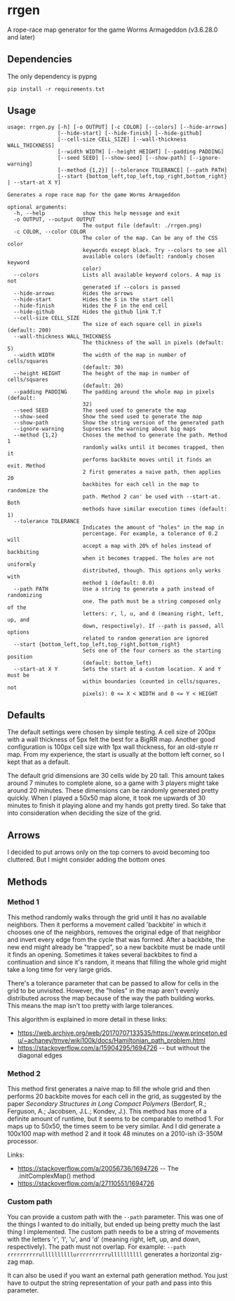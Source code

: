 # rrgen

A rope-race map generator for the game Worms Armageddon (v3.6.28.0 and later)

## Dependencies

The only dependency is pypng

```
pip install -r requirements.txt
```

## Usage

```
usage: rrgen.py [-h] [-o OUTPUT] [-c COLOR] [--colors] [--hide-arrows]
                [--hide-start] [--hide-finish] [--hide-github]
                [--cell-size CELL_SIZE] [--wall-thickness WALL_THICKNESS]
                [--width WIDTH] [--height HEIGHT] [--padding PADDING]
                [--seed SEED] [--show-seed] [--show-path] [--ignore-warning]
                [--method {1,2}] [--tolerance TOLERANCE] [--path PATH]
                [--start {bottom_left,top_left,top_right,bottom_right} | --start-at X Y]

Generates a rope race map for the game Worms Armageddon

optional arguments:
  -h, --help            show this help message and exit
  -o OUTPUT, --output OUTPUT
                        The output file (default: ./rrgen.png)
  -c COLOR, --color COLOR
                        The color of the map. Can be any of the CSS color
                        keywords except black. Try --colors to see all
                        available colors (default: randomly chosen keyword
                        color)
  --colors              Lists all available keyword colors. A map is not
                        generated if --colors is passed
  --hide-arrows         Hides the arrows
  --hide-start          Hides the S in the start cell
  --hide-finish         Hides the F in the end cell
  --hide-github         Hides the github link T.T
  --cell-size CELL_SIZE
                        The size of each square cell in pixels (default: 200)
  --wall-thickness WALL_THICKNESS
                        The thickness of the wall in pixels (default: 5)
  --width WIDTH         The width of the map in number of cells/squares
                        (default: 30)
  --height HEIGHT       The height of the map in number of cells/squares
                        (default: 20)
  --padding PADDING     The padding around the whole map in pixels (default:
                        32)
  --seed SEED           The seed used to generate the map
  --show-seed           Show the seed used to generate the map
  --show-path           Show the string version of the generated path
  --ignore-warning      Supresses the warning about big maps
  --method {1,2}        Choses the method to generate the path. Method 1
                        randomly walks until it becomes trapped, then it
                        performs backbite moves until it finds an exit. Method
                        2 first generates a naive path, then applies 20
                        backbites for each cell in the map to randomize the
                        path. Method 2 can' be used with --start-at. Both
                        methods have similar execution times (default: 1)
  --tolerance TOLERANCE
                        Indicates the amount of "holes" in the map in
                        percentage. For example, a tolerance of 0.2 will
                        accept a map with 20% of holes instead of backbiting
                        when it becomes trapped. The holes are not uniformly
                        distributed, though. This options only works with
                        method 1 (default: 0.0)
  --path PATH           Use a string to generate a path instead of randomizing
                        one. The path must be a string composed only of the
                        letters: r, l, u, and d (meaning right, left, up, and
                        down, respectively). If --path is passed, all options
                        related to random generation are ignored
  --start {bottom_left,top_left,top_right,bottom_right}
                        Sets one of the four corners as the starting position
                        (default: bottom_left)
  --start-at X Y        Sets the start at a custom location. X and Y must be
                        within boundaries (counted in cells/squares, not
                        pixels): 0 <= X < WIDTH and 0 <= Y < HEIGHT
```

## Defaults

The default settings were chosen by simple testing. A cell size of 200px with a wall thickness of 5px felt the best for a BigRR map. Another good configuration is 100px cell size with 1px wall thickness, for an old-style rr map. From my experience, the start is usually at the bottom left corner, so I kept that as a default.

The default grid dimensions are 30 cells wide by 20 tall. This amount takes around 7 minutes to complete alone, so a game with 3 players might take around 20 minutes. These dimensions can be randomly generated pretty quickly. When I played a 50x50 map alone, it took me upwards of 30 minutes to finish it playing alone and my hands got pretty tired. So take that into consideration when deciding the size of the grid.


## Arrows

I decided to put arrows only on the top corners to avoid becoming too cluttered. But I might consider adding the bottom ones

## Methods

### Method 1

This method randomly walks through the grid until it has no available neighbors. Then it performs a movement called 'backbite' in which it chooses one of the neighbors, removes the original edge of that neighbor and invert every edge from the cycle that was formed. After a backbite, the new end might already be "trapped", so a new backbite must be made until it finds an opening. Sometimes it takes several backbites to find a continuation and since it's random, it means that filling the whole grid might take a long time for very large grids.

There's a tolerance parameter that can be passed to allow for cells in the grid to be unvisited. However, the "holes" in the map aren't evenly distributed across the map because of the way the path building works. This means the map isn't too pretty with large tolerances.

This algorithm is explained in more detail in these links:

* https://web.archive.org/web/20170707133535/https://www.princeton.edu/~achaney/tmve/wiki100k/docs/Hamiltonian_path_problem.html
* https://stackoverflow.com/a/15904295/1694726 -- but without the diagonal edges


### Method 2

This method first generates a naive map to fill the whole grid and then performs 20 backbite moves for each cell in the grid, as suggested by the paper *Secondary Structures in Long Compact Polymers* (Berdorf, R.; Ferguson, A.; Jacobsen, J.L.; Kondev, J.). This method has more of a definite amount of runtime, but it seems to be comparable to method 1. For maps up to 50x50, the times seem to be very similar. And I did generate a 100x100 map with method 2 and it took 48 minutes on a 2010-ish i3-350M processor.

Links:

* https://stackoverflow.com/a/20056736/1694726 -- The .initComplexMap() method
* https://stackoverflow.com/a/27110551/1694726


### Custom path

You can provide a custom path with the `--path` parameter. This was one of the things I wanted to do initially, but ended up being pretty much the last thing I implemented. The custom path needs to be a string of movements with the letters 'r', 'l', 'u', and 'd' (meaning right, left, up, and down, respectively). The path must not overlap. For example: `--path rrrrrrrrrrullllllllllurrrrrrrrrrullllllllll` generates a horizontal zig-zag map.

It can also be used if you want an external path generation method. You just have to output the string representation of your path and pass into this parameter.
